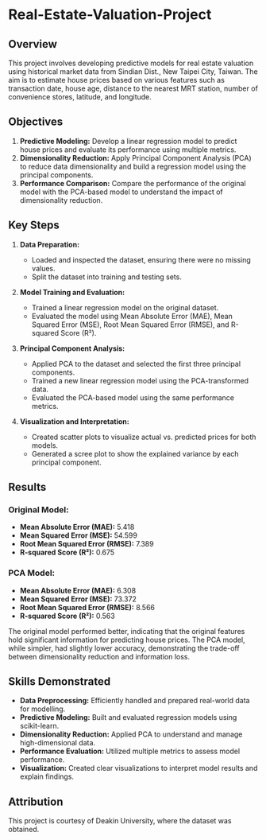 # Real-Estate-Valuation-Project

## Overview
This project involves developing predictive models for real estate valuation using historical market data from Sindian Dist., New Taipei City, Taiwan. The aim is to estimate house prices based on various features such as transaction date, house age, distance to the nearest MRT station, number of convenience stores, latitude, and longitude.

## Objectives
1. **Predictive Modeling:** Develop a linear regression model to predict house prices and evaluate its performance using multiple metrics.
2. **Dimensionality Reduction:** Apply Principal Component Analysis (PCA) to reduce data dimensionality and build a regression model using the principal components.
3. **Performance Comparison:** Compare the performance of the original model with the PCA-based model to understand the impact of dimensionality reduction.

## Key Steps
1. **Data Preparation:**
   - Loaded and inspected the dataset, ensuring there were no missing values.
   - Split the dataset into training and testing sets.

2. **Model Training and Evaluation:**
   - Trained a linear regression model on the original dataset.
   - Evaluated the model using Mean Absolute Error (MAE), Mean Squared Error (MSE), Root Mean Squared Error (RMSE), and R-squared Score (R²).

3. **Principal Component Analysis:**
   - Applied PCA to the dataset and selected the first three principal components.
   - Trained a new linear regression model using the PCA-transformed data.
   - Evaluated the PCA-based model using the same performance metrics.

4. **Visualization and Interpretation:**
   - Created scatter plots to visualize actual vs. predicted prices for both models.
   - Generated a scree plot to show the explained variance by each principal component.

## Results
### Original Model:
- **Mean Absolute Error (MAE):** 5.418
- **Mean Squared Error (MSE):** 54.599
- **Root Mean Squared Error (RMSE):** 7.389
- **R-squared Score (R²):** 0.675

### PCA Model:
- **Mean Absolute Error (MAE):** 6.308
- **Mean Squared Error (MSE):** 73.372
- **Root Mean Squared Error (RMSE):** 8.566
- **R-squared Score (R²):** 0.563

The original model performed better, indicating that the original features hold significant information for predicting house prices. The PCA model, while simpler, had slightly lower accuracy, demonstrating the trade-off between dimensionality reduction and information loss.

## Skills Demonstrated
- **Data Preprocessing:** Efficiently handled and prepared real-world data for modelling.
- **Predictive Modeling:** Built and evaluated regression models using scikit-learn.
- **Dimensionality Reduction:** Applied PCA to understand and manage high-dimensional data.
- **Performance Evaluation:** Utilized multiple metrics to assess model performance.
- **Visualization:** Created clear visualizations to interpret model results and explain findings.

## Attribution
This project is courtesy of Deakin University, where the dataset was obtained.
